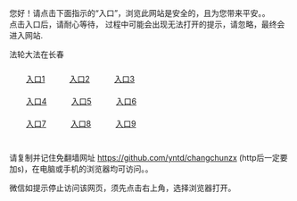 您好！请点击下面指示的“入口”，浏览此网站是安全的，且为您带来平安。。 <br/>
点击入口后，请耐心等待， 过程中可能会出现无法打开的提示，请忽略，最终会进入网站. </br>

法轮大法在长春<br/>
<div style="padding:10px"><a style="margin:20px" target="_blank" href="https://d3p6fm3ez8ed31.cloudfront.net/2Qpsp?fzhedsn" id="ccLink1" rel="nofollow">入口1</a> <a target="_blank" style="margin:20px" href="https://d1lh36pkk9wbfc.cloudfront.net/2Qpsp?kqldd" id="ccLink2" rel="nofollow">入口2</a> <a style="margin:20px" target="_blank" href="https://dv2p3t19mjy2b.cloudfront.net/2Qpsp?ggataj" id="ccLink3" rel="nofollow">入口3</a></div>

<div style="padding:10px" ><a style="margin:20px" target="_blank" href="https://d3p6fm3ez8ed31.cloudfront.net/2Qpsp?fzhedsn" id="ccLink4" rel="nofollow">入口4</a> <a style="margin:20px" href="https://d1lh36pkk9wbfc.cloudfront.net/2Qpsp?kqldd" target="_blank" id="ccLink5" rel="nofollow">入口5</a> <a style="margin:20px" href="https://dv2p3t19mjy2b.cloudfront.net/2Qpsp?ggataj" target="_blank" id="ccLink6" rel="nofollow">入口6</a></div>

<div style="padding:10px"><a style="margin:20px" target="_blank" href="https://d3p6fm3ez8ed31.cloudfront.net/2Qpsp?fzhedsn" id="ccLink7" rel="nofollow">入口7</a> <a style="margin:20px" href="https://d1lh36pkk9wbfc.cloudfront.net/2Qpsp?kqldd" target="_blank" id="ccLink8" rel="nofollow">入口8</a> <a style="margin:20px" target="_blank" href="https://dv2p3t19mjy2b.cloudfront.net/2Qpsp?ggataj" id="ccLink9" rel="nofollow">入口9</a></div>

<br/>



请复制并记住免翻墙网址 https://github.com/yntd/changchunzx (http后一定要加s)，在电脑或手机的浏览器均可访问。。<br/>

微信如提示停止访问该网页，须先点击右上角，选择浏览器打开。
